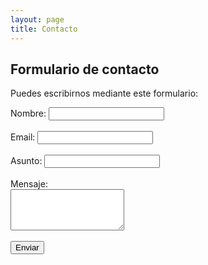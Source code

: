 ```yaml
---
layout: page
title: Contacto
---
```


## Formulario de contacto

Puedes escribirnos mediante este formulario:

<form action="https://formspree.io/f/mqkgrlvv" method="POST">
  <label>Nombre: <input type="text" name="nombre" required></label><br><br>
  <label>Email: <input type="email" name="email" required></label><br><br>
  <label>Asunto: <input type="text" name="asunto"></label><br><br>
  <label>Mensaje:<br><textarea name="mensaje" rows="4" required></textarea></label><br><br>
  <button type="submit">Enviar</button>
</form>
